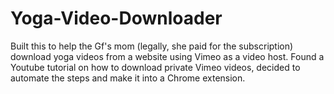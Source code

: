 # Yoga-Video-Downloader

Built this to help the Gf's mom (legally, she paid for the subscription) download yoga videos from a website using Vimeo as a video host. Found a Youtube tutorial on how to 
download private Vimeo videos, decided to automate the steps and make it into a Chrome extension. 
